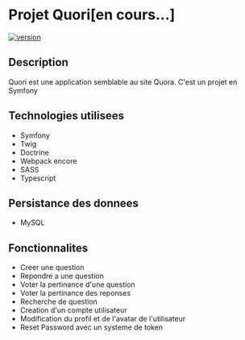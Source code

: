 # Projet Quori[en cours...]

[![version](https://img.shields.io/badge/version-1.0.0-yellow.svg)](https://semver.org)

## Description
Quori est une application semblable au site Quora.
C'est un projet en Symfony

## Technologies utilisees
* Symfony
* Twig
* Doctrine
* Webpack encore
* SASS
* Typescript

## Persistance des donnees
- MySQL

## Fonctionnalites
- Creer une question
- Repondre a une question
- Voter la pertinance d'une question
- Voter la pertinance des reponses
- Recherche de question
- Creation d'un compte utilisateur
- Modification du profil et de l'avatar de l'utilisateur
- Reset Password avec un systeme de token